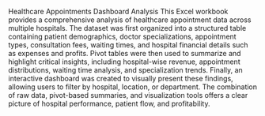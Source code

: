 Healthcare Appointments Dashboard Analysis
This Excel workbook provides a comprehensive analysis of healthcare appointment data across multiple hospitals. 
The dataset was first organized into a structured table containing patient demographics, doctor specializations, appointment types, consultation fees, waiting times, and hospital financial details such as expenses and profits. 
Pivot tables were then used to summarize and highlight critical insights, including hospital-wise revenue, appointment distributions, waiting time analysis, and specialization trends. 
Finally, an interactive dashboard was created to visually present these findings, allowing users to filter by hospital, location, or department. 
The combination of raw data, pivot-based summaries, and visualization tools offers a clear picture of hospital performance, patient flow, and profitability.
